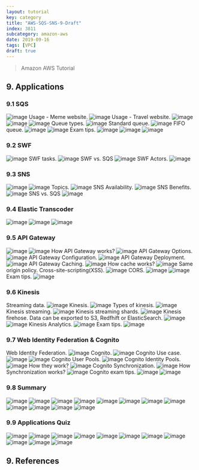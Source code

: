 ```yaml
---
layout: tutorial
key: category
title: "AWS-SQS-SNS-9-Draft"
index: 3811
subcategory: amazon-aws
date: 2019-09-16
tags: [VPC]
draft: true
---
```


> Amazon AWS Tutorial

## 9. Applications
### 9.1 SQS
![image](/assets/images/note/9551/9-1-sqs-1.png)
Usage - Meme website.
![image](/assets/images/note/9551/9-1-sqs-2.png)
Usage - Travel website.
![image](/assets/images/note/9551/9-1-sqs-3.png)
![image](/assets/images/note/9551/9-1-sqs-4.png)
![image](/assets/images/note/9551/9-1-sqs-5.png)
Queue types.
![image](/assets/images/note/9551/9-1-sqs-6.png)
Standard queue.
![image](/assets/images/note/9551/9-1-sqs-7.png)
FIFO queue.
![image](/assets/images/note/9551/9-1-sqs-8.png)
![image](/assets/images/note/9551/9-1-sqs-9.png)
Exam tips.
![image](/assets/images/note/9551/9-1-sqs-exam-tips-1.png)
![image](/assets/images/note/9551/9-1-sqs-exam-tips-2.png)
![image](/assets/images/note/9551/9-1-sqs-exam-tips-3.png)
### 9.2 SWF
![image](/assets/images/note/9551/9-2-swf-1.png)
SWF tasks.
![image](/assets/images/note/9551/9-2-swf-2.png)
SWF vs. SQS
![image](/assets/images/note/9551/9-2-swf-3.png)
SWF Actors.
![image](/assets/images/note/9551/9-2-swf-4.png)
### 9.3 SNS
![image](/assets/images/note/9551/9-3-sns-1.png)
![image](/assets/images/note/9551/9-3-sns-2.png)
Topics.
![image](/assets/images/note/9551/9-3-sns-3.png)
SNS Availability.
![image](/assets/images/note/9551/9-3-sns-4.png)
SNS Benefits.
![image](/assets/images/note/9551/9-3-sns-5.png)
SNS vs. SQS
![image](/assets/images/note/9551/9-3-sns-6.png)
### 9.4 Elastic Transcoder
![image](/assets/images/note/9551/9-4-elastic-transcoder-1.png)
![image](/assets/images/note/9551/9-4-elastic-transcoder-2.png)
![image](/assets/images/note/9551/9-4-elastic-transcoder-3.png)
### 9.5 API Gateway
![image](/assets/images/note/9551/9-5-api-gateway-1.png)
![image](/assets/images/note/9551/9-5-api-gateway-2.png)
How API Gateway works?
![image](/assets/images/note/9551/9-5-api-gateway-3.png)
API Gateway Options.
![image](/assets/images/note/9551/9-5-api-gateway-4.png)
API Gateway Configuration.
![image](/assets/images/note/9551/9-5-api-gateway-5.png)
API Gateway Deployment.
![image](/assets/images/note/9551/9-5-api-gateway-6.png)
API Gateway Caching.
![image](/assets/images/note/9551/9-5-api-gateway-7.png)
How cache works?
![image](/assets/images/note/9551/9-5-api-gateway-8.png)
Same origin policy. Cross-site-scripting(XSS).
![image](/assets/images/note/9551/9-5-api-gateway-9.png)
CORS.
![image](/assets/images/note/9551/9-5-api-gateway-10.png)
![image](/assets/images/note/9551/9-5-api-gateway-11.png)
Exam tips.
![image](/assets/images/note/9551/9-5-api-gateway-exam-tips.png)
### 9.6 Kinesis
Streaming data.
![image](/assets/images/note/9551/9-6-kinesis-1.png)
Kinesis.
![image](/assets/images/note/9551/9-6-kinesis-2.png)
Types of kinesis.
![image](/assets/images/note/9551/9-6-kinesis-3.png)
Kinesis streaming.
![image](/assets/images/note/9551/9-6-kinesis-4.png)
Kinesis streaming shards.
![image](/assets/images/note/9551/9-6-kinesis-5.png)
Kinesis firehose. Data can be exported to S3, Redfhift or ElasticSearch.
![image](/assets/images/note/9551/9-6-kinesis-6.png)
![image](/assets/images/note/9551/9-6-kinesis-7.png)
Kinesis Analytics.
![image](/assets/images/note/9551/9-6-kinesis-8.png)
Exam tips.
![image](/assets/images/note/9551/9-6-kinesis-exam-tips.png)
### 9.7 Web Identity Federation & Cognito
Web Identity Federation.
![image](/assets/images/note/9551/9-7-wif-1.png)
Cognito.
![image](/assets/images/note/9551/9-7-wif-2.png)
Cognito Use case.
![image](/assets/images/note/9551/9-7-wif-3.png)
![image](/assets/images/note/9551/9-7-wif-4.png)
Cognito User Pools.
![image](/assets/images/note/9551/9-7-wif-5.png)
Cognito Identity Pools.
![image](/assets/images/note/9551/9-7-wif-6.png)
How they work?
![image](/assets/images/note/9551/9-7-wif-7.png)
Cognito Synchronization.
![image](/assets/images/note/9551/9-7-wif-8.png)
How Synchronization works?
![image](/assets/images/note/9551/9-7-wif-9.png)
Cognito exam tips.
![image](/assets/images/note/9551/9-7-wif-exam-tips-1.png)
![image](/assets/images/note/9551/9-7-wif-exam-tips-2.png)
### 9.8 Summary
![image](/assets/images/note/9551/9-8-summary-1.png)
![image](/assets/images/note/9551/9-8-summary-2.png)
![image](/assets/images/note/9551/9-8-summary-3.png)
![image](/assets/images/note/9551/9-8-summary-4.png)
![image](/assets/images/note/9551/9-8-summary-5.png)
![image](/assets/images/note/9551/9-8-summary-6.png)
![image](/assets/images/note/9551/9-8-summary-7.png)
![image](/assets/images/note/9551/9-8-summary-8.png)
![image](/assets/images/note/9551/9-8-summary-9.png)
![image](/assets/images/note/9551/9-8-summary-10.png)
![image](/assets/images/note/9551/9-8-summary-11.png)
![image](/assets/images/note/9551/9-8-summary-12.png)
### 9.9 Applications Quiz
![image](/assets/images/note/9551/9-9-application-quiz-1.png)
![image](/assets/images/note/9551/9-9-application-quiz-2.png)
![image](/assets/images/note/9551/9-9-application-quiz-3.png)
![image](/assets/images/note/9551/9-9-application-quiz-4.png)
![image](/assets/images/note/9551/9-9-application-quiz-5.png)
![image](/assets/images/note/9551/9-9-application-quiz-6.png)
![image](/assets/images/note/9551/9-9-application-quiz-7.png)
![image](/assets/images/note/9551/9-9-application-quiz-8.png)
![image](/assets/images/note/9551/9-9-application-quiz-9.png)
![image](/assets/images/note/9551/9-9-application-quiz-10.png)
![image](/assets/images/note/9551/9-9-application-quiz-11.png)


## 9. References
